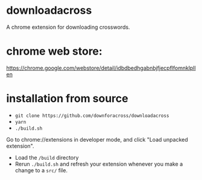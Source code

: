 # downloadacross

A chrome extension for downloading crosswords.

# chrome web store:
https://chrome.google.com/webstore/detail/idbdbedhgabnbjfjecpflfomnklpllen

# installation from source

- `git clone https://github.com/downforacross/downloadacross`
- `yarn`
- `./build.sh`

Go to chrome://extensions in developer mode, and click "Load unpacked extension".
- Load the `/build` directory
- Rerun `./build.sh` and refresh your extension whenever you make a change to a `src/` file.
